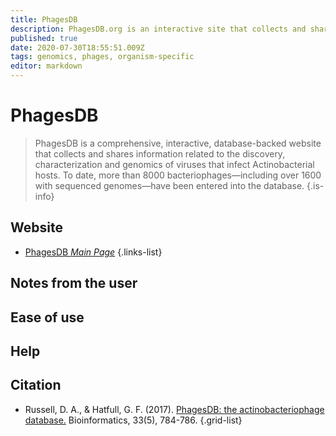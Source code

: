 ```yaml
---
title: PhagesDB
description: PhagesDB.org is an interactive site that collects and shares information related to the discovery, characterization, and genomics of phages that infect bacterial hosts within the phylum Actinobacteria.
published: true
date: 2020-07-30T18:55:51.009Z
tags: genomics, phages, organism-specific
editor: markdown
---
```


# PhagesDB

> PhagesDB is a comprehensive, interactive, database-backed website that collects and shares information related to the discovery, characterization and genomics of viruses that infect Actinobacterial hosts. To date, more than 8000 bacteriophages—including over 1600 with sequenced genomes—have been entered into the database.
{.is-info}

 

## Website 

- [PhagesDB *Main Page*](https://phagesdb.org/)
 {.links-list}


## Notes from the user
 

## Ease of use



## Help


## Citation 

- Russell, D. A., & Hatfull, G. F. (2017). [PhagesDB: the actinobacteriophage database.](https://academic.oup.com/bioinformatics/article/33/5/784/2731030) Bioinformatics, 33(5), 784-786.
{.grid-list}
